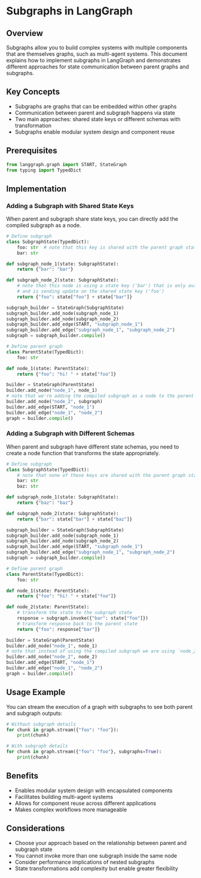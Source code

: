 # Subgraphs in LangGraph

## Overview
Subgraphs allow you to build complex systems with multiple components that are themselves graphs, such as multi-agent systems. This document explains how to implement subgraphs in LangGraph and demonstrates different approaches for state communication between parent graphs and subgraphs.

## Key Concepts
- Subgraphs are graphs that can be embedded within other graphs
- Communication between parent and subgraph happens via state
- Two main approaches: shared state keys or different schemas with transformation
- Subgraphs enable modular system design and component reuse

## Prerequisites
```python
from langgraph.graph import START, StateGraph
from typing import TypedDict
```

## Implementation

### Adding a Subgraph with Shared State Keys
When parent and subgraph share state keys, you can directly add the compiled subgraph as a node.

```python
# Define subgraph
class SubgraphState(TypedDict):
    foo: str  # note that this key is shared with the parent graph state
    bar: str

def subgraph_node_1(state: SubgraphState):
    return {"bar": "bar"}

def subgraph_node_2(state: SubgraphState):
    # note that this node is using a state key ('bar') that is only available in the subgraph
    # and is sending update on the shared state key ('foo')
    return {"foo": state["foo"] + state["bar"]}

subgraph_builder = StateGraph(SubgraphState)
subgraph_builder.add_node(subgraph_node_1)
subgraph_builder.add_node(subgraph_node_2)
subgraph_builder.add_edge(START, "subgraph_node_1")
subgraph_builder.add_edge("subgraph_node_1", "subgraph_node_2")
subgraph = subgraph_builder.compile()

# Define parent graph
class ParentState(TypedDict):
    foo: str

def node_1(state: ParentState):
    return {"foo": "hi! " + state["foo"]}

builder = StateGraph(ParentState)
builder.add_node("node_1", node_1)
# note that we're adding the compiled subgraph as a node to the parent graph
builder.add_node("node_2", subgraph)
builder.add_edge(START, "node_1")
builder.add_edge("node_1", "node_2")
graph = builder.compile()
```

### Adding a Subgraph with Different Schemas
When parent and subgraph have different state schemas, you need to create a node function that transforms the state appropriately.

```python
# Define subgraph
class SubgraphState(TypedDict):
    # note that none of these keys are shared with the parent graph state
    bar: str
    baz: str

def subgraph_node_1(state: SubgraphState):
    return {"baz": "baz"}

def subgraph_node_2(state: SubgraphState):
    return {"bar": state["bar"] + state["baz"]}

subgraph_builder = StateGraph(SubgraphState)
subgraph_builder.add_node(subgraph_node_1)
subgraph_builder.add_node(subgraph_node_2)
subgraph_builder.add_edge(START, "subgraph_node_1")
subgraph_builder.add_edge("subgraph_node_1", "subgraph_node_2")
subgraph = subgraph_builder.compile()

# Define parent graph
class ParentState(TypedDict):
    foo: str

def node_1(state: ParentState):
    return {"foo": "hi! " + state["foo"]}

def node_2(state: ParentState):
    # transform the state to the subgraph state
    response = subgraph.invoke({"bar": state["foo"]})
    # transform response back to the parent state
    return {"foo": response["bar"]}

builder = StateGraph(ParentState)
builder.add_node("node_1", node_1)
# note that instead of using the compiled subgraph we are using `node_2` function that is calling the subgraph
builder.add_node("node_2", node_2)
builder.add_edge(START, "node_1")
builder.add_edge("node_1", "node_2")
graph = builder.compile()
```

## Usage Example
You can stream the execution of a graph with subgraphs to see both parent and subgraph outputs:

```python
# Without subgraph details
for chunk in graph.stream({"foo": "foo"}):
    print(chunk)

# With subgraph details
for chunk in graph.stream({"foo": "foo"}, subgraphs=True):
    print(chunk)
```

## Benefits
- Enables modular system design with encapsulated components
- Facilitates building multi-agent systems
- Allows for component reuse across different applications
- Makes complex workflows more manageable

## Considerations
- Choose your approach based on the relationship between parent and subgraph state
- You cannot invoke more than one subgraph inside the same node
- Consider performance implications of nested subgraphs
- State transformations add complexity but enable greater flexibility
